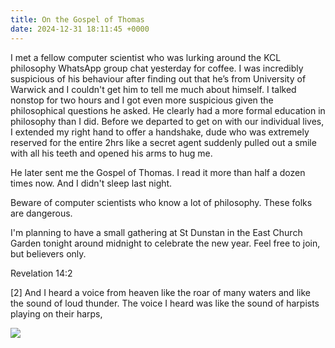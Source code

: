 ```yaml
---
title: On the Gospel of Thomas
date: 2024-12-31 18:11:45 +0000
---
```


I met a fellow computer scientist who was lurking around the KCL philosophy WhatsApp group chat yesterday for coffee. I was incredibly suspicious of his behaviour after finding out that he’s from University of Warwick and I couldn't get him to tell me much about himself. I talked nonstop for two hours and I got even more suspicious given the philosophical questions he asked. He clearly had a more formal education in philosophy than I did. Before we departed to get on with our individual lives, I extended my right hand to offer a handshake, dude who was extremely reserved for the entire 2hrs like a secret agent suddenly pulled out a smile with all his teeth and opened his arms to hug me.

He later sent me the Gospel of Thomas. I read it more than half a dozen times now. And I didn't sleep last night.

Beware of computer scientists who know a lot of philosophy. These folks are dangerous.

I'm planning to have a small gathering at St Dunstan in the East Church Garden tonight around midnight to celebrate the new year. Feel free to join, but believers only.

Revelation 14:2

[2] And I heard a voice from heaven like the roar of many waters and like the sound of loud thunder. The voice I heard was like the sound of harpists playing on their harps,

![](/1735668703704.jpeg)